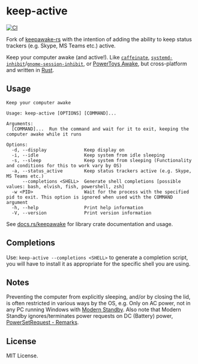 # keep-active
[![CI](https://github.com/omerbustun/keep-active/actions/workflows/ci.yml/badge.svg)](https://github.com/omerbustun/keep-active/actions/workflows/ci.yml)

Fork of [keepawake-rs](https://github.com/segevfiner/keepawake-rs) with the intention of adding the ability to keep status trackers (e.g. Skype, MS Teams etc.) active.

Keep your computer awake (and active!). Like [`caffeinate`], [`systemd-inhibit`]/[`gnome-session-inhibit`], or [PowerToys Awake], but cross-platform and written in [Rust].

[`caffeinate`]: https://ss64.com/osx/caffeinate.html
[`systemd-inhibit`]: https://www.freedesktop.org/software/systemd/man/systemd-inhibit.html
[`gnome-session-inhibit`]: https://manpages.ubuntu.com/manpages/jammy/man1/gnome-session-inhibit.1.html
[PowerToys Awake]: https://learn.microsoft.com/en-us/windows/powertoys/awake
[Rust]: https://www.rust-lang.org/

## Usage
```
Keep your computer awake

Usage: keep-active [OPTIONS] [COMMAND]...

Arguments:
  [COMMAND]...  Run the command and wait for it to exit, keeping the computer awake while it runs

Options:
  -d, --display              Keep display on
  -i, --idle                 Keep system from idle sleeping
  -s, --sleep                Keep system from sleeping (Functionality and conditions for this to work vary by OS)
  -a, --status_active        Keep status trackers active (e.g. Skype, MS Teams etc.)
      --completions <SHELL>  Generate shell completions [possible values: bash, elvish, fish, powershell, zsh]
  -w <PID>                   Wait for the process with the specified pid to exit. This option is ignored when used with the COMMAND argument
  -h, --help                 Print help information
  -V, --version              Print version information
```

See [docs.rs/keepawake](https://docs.rs/keepawake) for library crate documentation and usage.

## Completions
Use: `keep-active --completions <SHELL>` to generate a completion script, you will have to install it
as appropriate for the specific shell you are using.

## Notes
Preventing the computer from explicitly sleeping, and/or by closing the lid, is often restricted in various ways by the OS, e.g. Only on AC power, not in any PC running Windows with [Modern Standby](https://learn.microsoft.com/en-us/windows-hardware/design/device-experiences/modern-standby). Also note that Modern Standby ignores/terminates power requests on DC (Battery) power, [PowerSetRequest - Remarks](https://learn.microsoft.com/en-us/windows/win32/api/winbase/nf-winbase-powersetrequest#remarks).

## License
MIT License.

